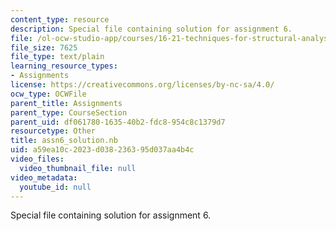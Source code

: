 ```yaml
---
content_type: resource
description: Special file containing solution for assignment 6.
file: /ol-ocw-studio-app/courses/16-21-techniques-for-structural-analysis-and-design-spring-2005/a59ea10c2023d038236395d037aa4b4c_assn6_solution.nb
file_size: 7625
file_type: text/plain
learning_resource_types:
- Assignments
license: https://creativecommons.org/licenses/by-nc-sa/4.0/
ocw_type: OCWFile
parent_title: Assignments
parent_type: CourseSection
parent_uid: df061780-1635-40b2-fdc8-954c8c1379d7
resourcetype: Other
title: assn6_solution.nb
uid: a59ea10c-2023-d038-2363-95d037aa4b4c
video_files:
  video_thumbnail_file: null
video_metadata:
  youtube_id: null
---
```

Special file containing solution for assignment 6.
